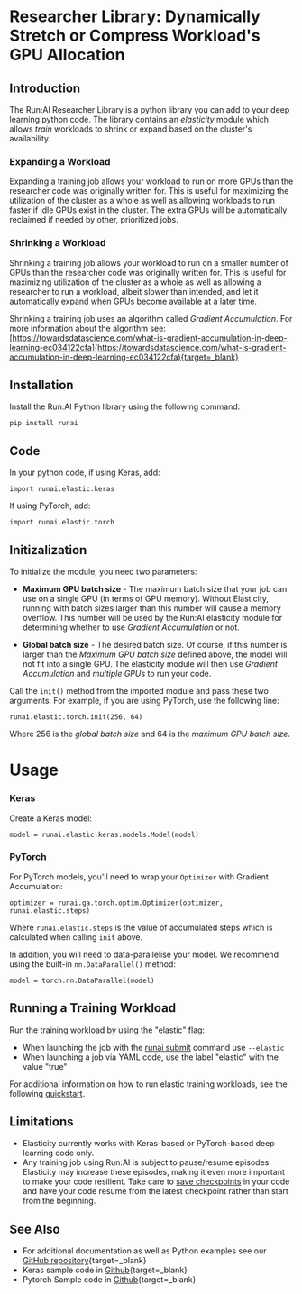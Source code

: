 # Researcher Library: Dynamically Stretch or Compress Workload's GPU Allocation

## Introduction

The Run:AI Researcher Library is a python library you can add to your deep learning python code. The library contains an _elasticity_ module which allows _train_ workloads to shrink or expand based on the cluster's availability.

### Expanding a Workload

Expanding a training job allows your workload to run on more GPUs than the researcher code was originally written for. This is useful for maximizing the utilization of the cluster as a whole as well as allowing workloads to run faster if idle GPUs exist in the cluster. The extra GPUs will be automatically reclaimed if needed by other, prioritized jobs.

### Shrinking a Workload

Shrinking a training job allows your workload to run on a smaller number of GPUs than the researcher code was originally written for. This is useful for maximizing utilization of the cluster as a whole as well as allowing a researcher to run a workload, albeit slower than intended, and let it automatically expand when GPUs become available at a later time.

Shrinking a training job uses an algorithm called _Gradient_ _Accumulation_. For more information about the algorithm see: [https://towardsdatascience.com/what-is-gradient-accumulation-in-deep-learning-ec034122cfa](https://towardsdatascience.com/what-is-gradient-accumulation-in-deep-learning-ec034122cfa){target=_blank}

## Installation

Install the Run:AI Python library using the following command:

    pip install runai

## Code

In your python code, if using Keras, add:

    import runai.elastic.keras

If using PyTorch, add:

    import runai.elastic.torch


## Initizalization
 
To initialize the module, you need two parameters:

* __Maximum GPU batch size__ - The maximum batch size that your job can use on a single GPU (in terms of GPU memory). Without Elasticity, running with batch sizes larger than this number will cause a memory overflow. This number will be used by the Run:AI elasticity module for determining whether to use _Gradient Accumulation_ or not.

* __Global batch size__ - The desired batch size. Of course, if this number is larger than the _Maximum GPU batch size_ defined above, the model will not fit into a single GPU. The elasticity module will then use _Gradient Accumulation_ and _multiple GPUs_ to run your code.

Call the `init()` method from the imported module and pass these two arguments. For example, if you are using PyTorch, use the following line:

    runai.elastic.torch.init(256, 64)

Where 256 is the _global batch size_ and 64 is the _maximum GPU batch size_.

# Usage

### Keras

Create a Keras model:

    model = runai.elastic.keras.models.Model(model)

### PyTorch

For PyTorch models, you'll need to wrap your `Optimizer` with Gradient Accumulation:

    optimizer = runai.ga.torch.optim.Optimizer(optimizer, runai.elastic.steps)

Where `runai.elastic.steps` is the value of accumulated steps which is calculated when calling ``init`` above.

In addition, you will need to data-parallelise your model. We recommend using the built-in `nn.DataParallel()` method:

    model = torch.nn.DataParallel(model)


## Running a Training Workload

Run the training workload by using the "elastic" flag:

*   When launching the job with the [runai submit](../cli-reference/runai-submit.md) command use `--elastic`
*   When launching a job via YAML code, use the label "elastic" with the value "true"

For additional information on how to run elastic training workloads, see the following [quickstart](../../Walkthroughs/walkthrough-elasticity/). 

## Limitations

*   Elasticity currently works with Keras-based or PyTorch-based deep learning code only.
*   Any training job using Run:AI is subject to pause/resume episodes. Elasticity may increase these episodes, making it even more important to make your code resilient. Take care to [save checkpoints](../best-practices/Saving-Deep-Learning-Checkpoints.md) in your code and have your code resume from the latest checkpoint rather than start from the beginning.

## See Also

* For additional documentation as well as Python examples see our [GitHub repository](https://github.com/run-ai/runai/tree/master/runai/elastic){target=_blank}
* Keras sample code in [Github](https://github.com/run-ai/docs/tree/master/quickstart/main){target=_blank}
* Pytorch Sample code in [Github](https://github.com/run-ai/docs/tree/master/quickstart/elasticity-pytorch){target=_blank}

